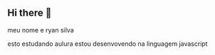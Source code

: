 ## Hi there 👋

meu nome e ryan silva   

esto estudando aulura
estou desenvovendo na linguagem javascript

